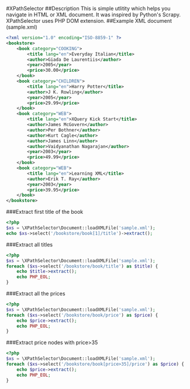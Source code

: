 #XPathSelector
##Description
This is simple utlitity which helps you navigate in HTML or XML document.
It was inspired by Python's Scrapy. XPathSelector uses PHP DOM extension.
##Example XML document (sample.xml)
```xml
<?xml version="1.0" encoding="ISO-8859-1" ?>
<bookstore>
	<book category="COOKING">
		<title lang="en">Everyday Italian</title>
		<author>Giada De Laurentiis</author>
		<year>2005</year>
		<price>30.00</price>
	</book>
	<book category="CHILDREN">
		<title lang="en">Harry Potter</title>
		<author>J K. Rowling</author>
		<year>2005</year>
		<price>29.99</price>
	</book>
	<book category="WEB">
		<title lang="en">XQuery Kick Start</title>
		<author>James McGovern</author>
		<author>Per Bothner</author>
		<author>Kurt Cagle</author>
		<author>James Linn</author>
		<author>Vaidyanathan Nagarajan</author>
		<year>2003</year>
		<price>49.99</price>
	</book>
	<book category="WEB">
		<title lang="en">Learning XML</title>
		<author>Erik T. Ray</author>
		<year>2003</year>
		<price>39.95</price>
	</book>
</bookstore>
```
###Extract first title of the book
```php
<?php
$xs = \XPathSelector\Document::loadXMLFile('sample.xml');
echo $xs->select('/bookstore/book[1]/title')->extract();
```
###Extract all titles
```php
<?php
$xs = \XPathSelector\Document::loadXMLFile('sample.xml');
foreach ($xs->select('/bookstore/book/title') as $title) {
	echo $title->extract();
	echo PHP_EOL;
}
```
###Extract all the prices
```php
<?php
$xs = \XPathSelector\Document::loadXMLFile('sample.xml');
foreach ($xs->select('/bookstore/book/price') as $price) {
	echo $price->extract();
    echo PHP_EOL;
}
```
###Extract price nodes with price>35
```php
<?php
$xs = \XPathSelector\Document::loadXMLFile('sample.xml');
foreach ($xs->select('/bookstore/book[price>35]/price') as $price) {
	echo $price->extract();
    echo PHP_EOL;
}
```